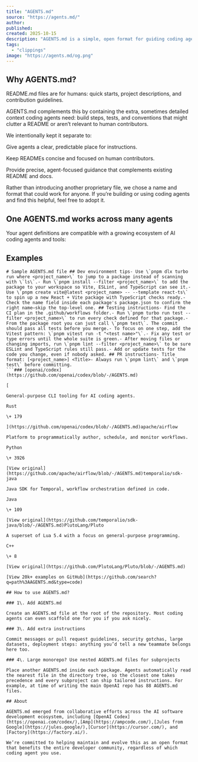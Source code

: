 ```yaml
---
title: "AGENTS.md"
source: "https://agents.md/"
author:
published:
created: 2025-10-15
description: "AGENTS.md is a simple, open format for guiding coding agents, used by over 20k open-source projects. Think of it as a README for agents."
tags:
  - "clippings"
image: "https://agents.md/og.png"
---
```

## Why AGENTS.md?

README.md files are for humans: quick starts, project descriptions, and contribution guidelines.

AGENTS.md complements this by containing the extra, sometimes detailed context coding agents need: build steps, tests, and conventions that might clutter a README or aren’t relevant to human contributors.

We intentionally kept it separate to:

Give agents a clear, predictable place for instructions.

Keep READMEs concise and focused on human contributors.

Provide precise, agent-focused guidance that complements existing README and docs.

Rather than introducing another proprietary file, we chose a name and format that could work for anyone. If you’re building or using coding agents and find this helpful, feel free to adopt it.

## One AGENTS.md works across many agents

Your agent definitions are compatible with a growing ecosystem of AI coding agents and tools:

## Examples

```
# Sample AGENTS.md file ## Dev environment tips- Use \`pnpm dlx turbo run where <project_name>\` to jump to a package instead of scanning with \`ls\`.- Run \`pnpm install --filter <project_name>\` to add the package to your workspace so Vite, ESLint, and TypeScript can see it.- Use \`pnpm create vite@latest <project_name> -- --template react-ts\` to spin up a new React + Vite package with TypeScript checks ready.- Check the name field inside each package's package.json to confirm the right name—skip the top-level one. ## Testing instructions- Find the CI plan in the .github/workflows folder.- Run \`pnpm turbo run test --filter <project_name>\` to run every check defined for that package.- From the package root you can just call \`pnpm test\`. The commit should pass all tests before you merge.- To focus on one step, add the Vitest pattern: \`pnpm vitest run -t "<test name>"\`.- Fix any test or type errors until the whole suite is green.- After moving files or changing imports, run \`pnpm lint --filter <project_name>\` to be sure ESLint and TypeScript rules still pass.- Add or update tests for the code you change, even if nobody asked. ## PR instructions- Title format: [<project_name>] <Title>- Always run \`pnpm lint\` and \`pnpm test\` before committing.
```### [openai/codex](https://github.com/openai/codex/blob/-/AGENTS.md)

[

General-purpose CLI tooling for AI coding agents.

Rust

\+ 179

](https://github.com/openai/codex/blob/-/AGENTS.md)apache/airflow

Platform to programmatically author, schedule, and monitor workflows.

Python

\+ 3926

[View original](https://github.com/apache/airflow/blob/-/AGENTS.md)temporalio/sdk-java

Java SDK for Temporal, workflow orchestration defined in code.

Java

\+ 109

[View original](https://github.com/temporalio/sdk-java/blob/-/AGENTS.md)PlutoLang/Pluto

A superset of Lua 5.4 with a focus on general-purpose programming.

C++

\+ 8

[View original](https://github.com/PlutoLang/Pluto/blob/-/AGENTS.md)

[View 20k+ examples on GitHub](https://github.com/search?q=path%3AAGENTS.md&type=code)

## How to use AGENTS.md?

### 1\. Add AGENTS.md

Create an AGENTS.md file at the root of the repository. Most coding agents can even scaffold one for you if you ask nicely.

### 3\. Add extra instructions

Commit messages or pull request guidelines, security gotchas, large datasets, deployment steps: anything you’d tell a new teammate belongs here too.

### 4\. Large monorepo? Use nested AGENTS.md files for subprojects

Place another AGENTS.md inside each package. Agents automatically read the nearest file in the directory tree, so the closest one takes precedence and every subproject can ship tailored instructions. For example, at time of writing the main OpenAI repo has 88 AGENTS.md files.

## About

AGENTS.md emerged from collaborative efforts across the AI software development ecosystem, including [OpenAI Codex](https://openai.com/codex/),[Amp](https://ampcode.com/),[Jules from Google](https://jules.google/),[Cursor](https://cursor.com/), and [Factory](https://factory.ai/).

We’re committed to helping maintain and evolve this as an open format that benefits the entire developer community, regardless of which coding agent you use.